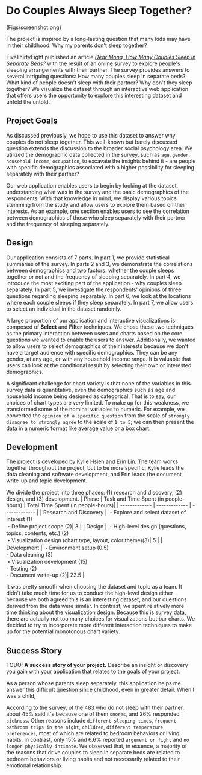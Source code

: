 # Do Couples Always Sleep Together?

(Figs/screenshot.png)

The project is inspired by a long-lasting question that many kids may have in their childhood: Why my parents don't sleep together?

FiveThirtyEight published an article [*Dear Mona, How Many Couples Sleep in Separate Beds?*](https://fivethirtyeight.com/features/dear-mona-how-many-couples-sleep-in-separate-beds/) with the result of an online survey to explore people's sleeping arrangements with their partner. The survey provides answers to several intriguing questions: How many couples sleep in separate beds? What kind of people doesn't sleep with their partner? Why don't they sleep together? We visualize the dataset through an interactive web application that offers users the opportunity to explore this interesting dataset and unfold the untold.


## Project Goals

As discussed previously, we hope to use this dataset to answer why couples do not sleep together. This well-known but barely discussed question extends the discussion to the broader social psychology area. We utilized the demographic data collected in the survey, such as `age`, `gender`, `household income`, `occupation`, to excavate the insights behind it - are people with specific demographics associated with a higher possibility for sleeping separately with their partner?

Our web application enables users to begin by looking at the dataset, understanding what was in the survey and the basic demographics of the respondents. With that knowledge in mind, we display various topics stemming from the study and allow users to explore them based on their interests. As an example, one section enables users to see the correlation between demographics of those who sleep separately with their partner and the frequency of sleeping separately.


## Design

Our application consists of 7 parts. In part 1, we provide statistical summaries of the survey. In parts 2 and 3, we demonstrate the correlations between demographics and two factors: whether the couple sleeps together or not and the frequency of sleeping separately. In part 4, we introduce the most exciting part of the application - why couples sleep separately. In part 5, we investigate the respondents' opinions of three questions regarding sleeping separately. In part 6, we look at the locations where each couple sleeps if they sleep separately. In part 7, we allow users to select an individual in the dataset randomly.

A large proportion of our application and interactive visualizations is composed of **Select** and **Filter** techniques. We chose these two techniques as the primary interaction between users and charts based on the core questions we wanted to enable the users to answer. Additionally, we wanted to allow users to select demographics of their interests because we don't have a target audience with specific demographics. They can be any gender, at any age, or with any household income range. It is valuable that users can look at the conditional result by selecting their own or interested demographics.

A significant challenge for chart variety is that none of the variables in this survey data is quantitative, even the demographics such as age and household income being designed as categorical. That is to say, our choices of chart types are very limited. To make up for this weakness, we transformed some of the nominal variables to numeric. For example, we converted the `opinion of a specific question` from the scale of `strongly disagree to strongly agree` to the scale of `1 to 5`; we can then present the data in a numeric format like average value or a box chart.


## Development

The project is developed by Kylie Hsieh and Erin Lin. The team works together throughout the project, but to be more specific, Kylie leads the data cleaning and software development, and Erin leads the document write-up and topic development.

We divide the project into three phases: (1) research and discovery, (2) design, and (3) development.
| Phase  | Task and Time Spent (in people-hours) | Total Time Spent (in people-hours)|
| ------------- | ------------- | ------------- |
| Research and Discovery | ・Explore and select dataset of interest (1)<br/> ・Define project scope (2)| 3 |
| Design  | ・High-level design (questions, topics, contents, etc.) (2)<br/> ・Visualization design (chart type, layout, color theme)(3)| 5 |
| Development  | ・Environment setup (0.5)<br/> - Data cleaning (3)<br/> ・Visualization development (15)<br/> - Testing (2)<br/> - Document write-up (2)| 22.5 |

It was pretty smooth when choosing the dataset and topic as a team. It didn't take much time for us to conduct the high-level design either because we both agreed this is an interesting dataset, and our questions derived from the data were similar. In contrast, we spent relatively more time thinking about the visualization design. Because this is survey data, there are actually not too many choices for visualizations but bar charts. We decided to try to incorporate more different interaction techniques to make up for the potential monotonous chart variety.


## Success Story

TODO:  **A success story of your project.** Describe an insight or discovery you gain with your application that relates to the goals of your project.

As a person whose parents sleep separately, this application helps me answer this difficult question since childhood, even in greater detail. When I was a child, 

According to the survey, of the 483 who do not sleep with their partner, about 45% said it's because one of them `snores`, and 26% responded `sickness`. Other reasons include `different sleeping times`, `frequent bathroom trips in the night`, `children`, `different temperature preferences`, most of which are related to bedroom behaviors or living habits. In contrast, only 15% and 6.6% reported `argument or fight` and `no longer physically intimate`. We observed that, in essence, a majority of the reasons that drive couples to sleep in separate beds are related to bedroom behaviors or living habits and not necessarily related to their emotional relationship. 
